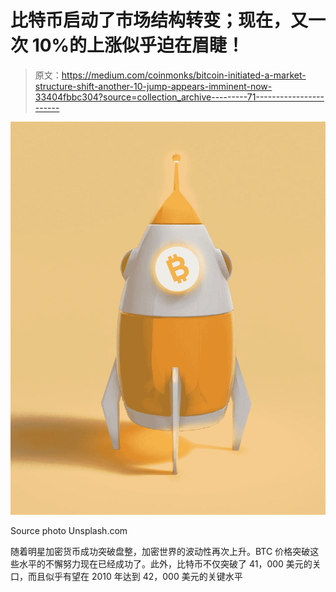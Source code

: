 # 比特币启动了市场结构转变；现在，又一次 10%的上涨似乎迫在眉睫！

> 原文：<https://medium.com/coinmonks/bitcoin-initiated-a-market-structure-shift-another-10-jump-appears-imminent-now-33404fbbc304?source=collection_archive---------71----------------------->

![](img/b64f61f5aaddb61532407633f0e0d377.png)

Source photo Unsplash.com

随着明星加密货币成功突破盘整，加密世界的波动性再次上升。BTC 价格突破这些水平的不懈努力现在已经成功了。此外，比特币不仅突破了 41，000 美元的关口，而且似乎有望在 2010 年达到 42，000 美元的关键水平